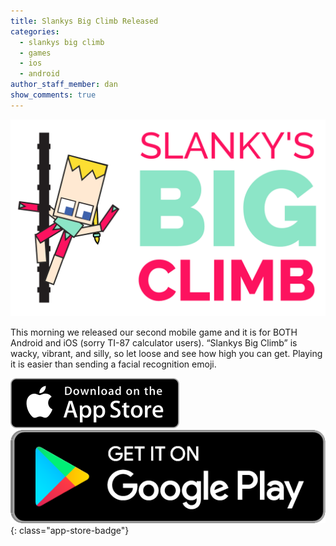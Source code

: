 ```yaml
---
title: Slankys Big Climb Released
categories:
  - slankys big climb
  - games
  - ios
  - android
author_staff_member: dan
show_comments: true
---
```


![Slankys](/images/clients/slankys.jpg)

This morning we released our second mobile game and it is for BOTH Android and iOS (sorry TI-87 calculator users). “Slankys Big Climb” is wacky, vibrant, and silly, so let loose and see how high you can get. Playing it is easier than sending a facial recognition emoji.

[![iOS Download](/images/app-store-badge.svg)](https://itunes.apple.com/us/app/slankys-big-climb-endless-run/id1280790074?mt=8)
[![Android Download](/images/google-play-badge.png)](https://play.google.com/store/apps/details?id=com.base11studios.infiniteclimb&hl=en)
{: class="app-store-badge"}